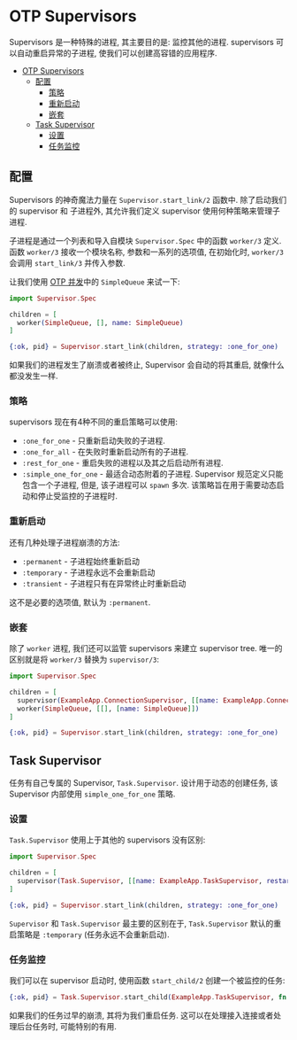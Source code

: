 # OTP Supervisors

Supervisors 是一种特殊的进程, 其主要目的是: 监控其他的进程. supervisors 可以自动重启异常的子进程, 使我们可以创建高容错的应用程序.

<!-- TOC -->

- [OTP Supervisors](#otp-supervisors)
    - [配置](#%E9%85%8D%E7%BD%AE)
        - [策略](#%E7%AD%96%E7%95%A5)
        - [重新启动](#%E9%87%8D%E6%96%B0%E5%90%AF%E5%8A%A8)
        - [嵌套](#%E5%B5%8C%E5%A5%97)
    - [Task Supervisor](#task-supervisor)
        - [设置](#%E8%AE%BE%E7%BD%AE)
        - [任务监控](#%E4%BB%BB%E5%8A%A1%E7%9B%91%E6%8E%A7)

<!-- /TOC -->

## 配置

Supervisors 的神奇魔法力量在 `Supervisor.start_link/2` 函数中. 除了启动我们的 supervisor 和 子进程外, 其允许我们定义 supervisor 使用何种策略来管理子进程.

子进程是通过一个列表和导入自模块 `Supervisor.Spec` 中的函数 `worker/3` 定义. 函数 `worker/3` 接收一个模块名称, 参数和一系列的选项值, 在初始化时, `worker/3` 会调用 `start_link/3` 并传入参数.

让我们使用 [OTP 并发](otp_concurrency.md)中的 `SimpleQueue` 来试一下:
```elixir
import Supervisor.Spec

children = [
  worker(SimpleQueue, [], name: SimpleQueue)
]

{:ok, pid} = Supervisor.start_link(children, strategy: :one_for_one)
```

如果我们的进程发生了崩溃或者被终止, Supervisor 会自动的将其重启, 就像什么都没发生一样.


### 策略

supervisors 现在有4种不同的重启策略可以使用:
* `:one_for_one` - 只重新启动失败的子进程.
* `:one_for_all` - 在失败时重新启动所有的子进程.
* `:rest_for_one` - 重启失败的进程以及其之后启动所有进程.
* `:simple_one_for_one` - 最适合动态附着的子进程. Supervisor 规范定义只能包含一个子进程, 但是, 该子进程可以 `spawn` 多次. 该策略旨在用于需要动态启动和停止受监控的子进程时.

### 重新启动

还有几种处理子进程崩溃的方法:
* `:permanent` - 子进程始终重新启动
* `:temporary` - 子进程永远不会重新启动
* `:transient` - 子进程只有在异常终止时重新启动

这不是必要的选项值, 默认为 `:permanent`.

### 嵌套

除了 `worker` 进程, 我们还可以监管 supervisors 来建立 supervisor tree. 唯一的区别就是将 `worker/3` 替换为 `supervisor/3`:
```elixir
import Supervisor.Spec

children = [
  supervisor(ExampleApp.ConnectionSupervisor, [[name: ExampleApp.ConnectionSupervisor]]),
  worker(SimpleQueue, [[], [name: SimpleQueue]])
]

{:ok, pid} = Supervisor.start_link(children, strategy: :one_for_one)
```

## Task Supervisor

任务有自己专属的 Supervisor, `Task.Supervisor`. 设计用于动态的创建任务, 该 Supervisor 内部使用 `simple_one_for_one` 策略.

### 设置
`Task.Supervisor` 使用上于其他的 supervisors 没有区别:
```elixir
import Supervisor.Spec

children = [
  supervisor(Task.Supervisor, [[name: ExampleApp.TaskSupervisor, restart: :transient]])
]

{:ok, pid} = Supervisor.start_link(children, strategy: :one_for_one)
```

`Supervisor` 和 `Task.Supervisor` 最主要的区别在于, `Task.Supervisor` 默认的重启策略是 `:temporary` (任务永远不会重新启动).

### 任务监控
我们可以在 supervisor 启动时, 使用函数 `start_child/2` 创建一个被监控的任务:
```elixir
{:ok, pid} = Task.Supervisor.start_child(ExampleApp.TaskSupervisor, fn -> background_work end)
```

如果我们的任务过早的崩溃, 其将为我们重启任务. 这可以在处理接入连接或者处理后台任务时, 可能特别的有用.
